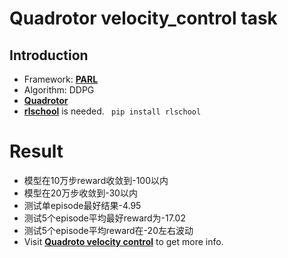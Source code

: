 # Quadrotor velocity_control task 
## Introduction
- Framework: **[PARL](https://github.com/PaddlePaddle/PARL)** 
- Algorithm: DDPG
- **[Quadrotor](https://github.com/PaddlePaddle/RLSchool/tree/master/rlschool/quadrotor)** 
- **[rlschool](https://github.com/PaddlePaddle/RLSchool/tree/master/rlschool/quadrotor)** is needed.
   ``` pip install rlschool```

# Result
- 模型在10万步reward收敛到-100以内
- 模型在20万步收敛到-30以内
- 测试单episode最好结果-4.95
- 测试5个episode平均最好reward为-17.02
- 测试5个episode平均reward在-20左右波动
- Visit **[Quadroto velocity control](https://aistudio.baidu.com/aistudio/projectdetail/595032)** to get more info.

